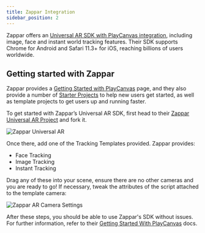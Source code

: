 ```yaml
---
title: Zappar Integration
sidebar_position: 2
---
```


Zappar offers an [Universal AR SDK with PlayCanvas integration][1], including image, face and instant world tracking features. Their SDK supports Chrome for Android and Safari 11.3+ for iOS, reaching billions of users worldwide.

## Getting started with Zappar

Zappar provides a [Getting Started with PlayCanvas][2] page, and they also provide a number of [Starter Projects][3] to help new users get started, as well as template projects to get users up and running faster.

To get started with Zappar’s Universal AR SDK, first head to their [Zappar Universal AR Project][4] and fork it.

![Zappar Universal AR](/images/user-manual/xr/ar/zappar-universal-ar.png)

Once there, add one of the Tracking Templates provided. Zappar provides:

- Face Tracking
- Image Tracking
- Instant Tracking

Drag any of these into your scene, ensure there are no other cameras and you are ready to go! If necessary, tweak the attributes of the script attached to the template camera:

![Zappar AR Camera Settings](/images/user-manual/xr/ar/zappar-camera-settings.png)

After these steps, you should be able to use Zappar's SDK without issues. For further information, refer to their [Getting Started With PlayCanvas][2] docs. 

[1]: https://zap.works/universal-ar/playcanvas/
[2]: https://docs.zap.works/universal-ar/playcanvas/getting-started/
[3]: https://playcanvas.com/user/zappar
[4]: https://playcanvas.com/project/797342/overview/instant-tracking--particles
